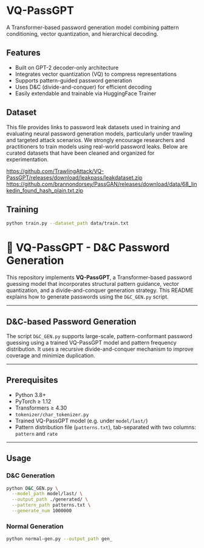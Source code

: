 # VQ-PassGPT

A Transformer-based password generation model combining pattern conditioning, vector quantization, and hierarchical decoding.

## Features

- Built on GPT-2 decoder-only architecture
- Integrates vector quantization (VQ) to compress representations
- Supports pattern-guided password generation
- Uses D&C (divide-and-conquer) for efficient decoding
- Easily extendable and trainable via HuggingFace Trainer
## Dataset
This file provides links to password leak datasets used in training and evaluating neural password generation models, particularly under trawling and targeted attack scenarios.
We strongly encourage researchers and practitioners to train models using real-world password leaks. Below are curated datasets that have been cleaned and organized for experimentation.

https://github.com/TrawlingAttack/VQ-PassGPT/releases/download/leakpass/leakdataset.zip
https://github.com/brannondorsey/PassGAN/releases/download/data/68_linkedin_found_hash_plain.txt.zip
## Training
```bash
python train.py --dataset_path data/train.txt
```
  
# 🔐 VQ-PassGPT - D&C Password Generation

This repository implements **VQ-PassGPT**, a Transformer-based password guessing model that incorporates structural pattern guidance, vector quantization, and a divide-and-conquer generation strategy. This README explains how to generate passwords using the `D&C_GEN.py` script.

---

## D&C-based Password Generation

The script `D&C_GEN.py` supports large-scale, pattern-conformant password guessing using a trained VQ-PassGPT model and pattern frequency distribution. It uses a recursive divide-and-conquer mechanism to improve coverage and minimize duplication.

---

## Prerequisites

- Python 3.8+
- PyTorch ≥ 1.12
- Transformers ≥ 4.30
- `tokenizer/char_tokenizer.py`
- Trained VQ-PassGPT model (e.g. under `model/last/`)
- Pattern distribution file (`patterns.txt`), tab-separated with two columns: `pattern` and `rate`

---

## Usage

### D&C Generation

```bash
python D&C_GEN.py \
  --model_path model/last/ \
  --output_path ./generated/ \
  --pattern_path patterns.txt \
  --generate_num 1000000
```
### Normal Generation

```bash
python normal-gen.py --output_path gen_
```

